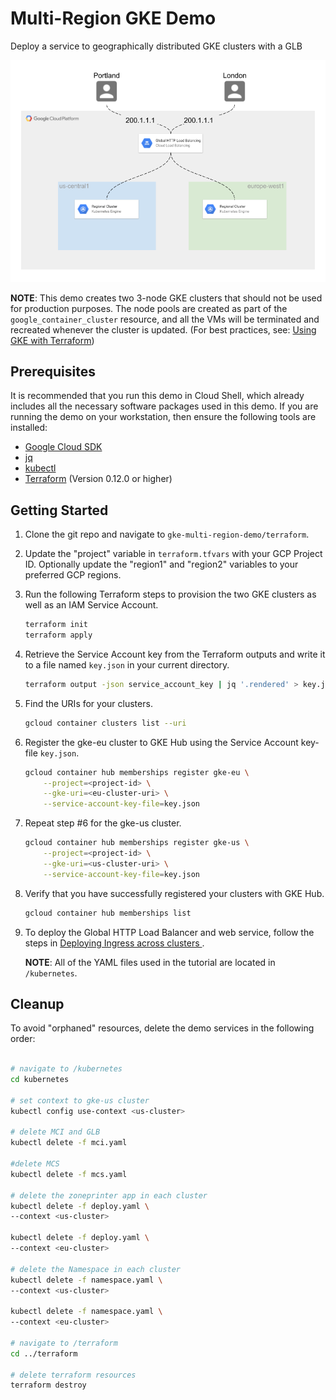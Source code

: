 # Multi-Region GKE Demo
Deploy a service to geographically distributed GKE clusters with a GLB

![multi-cluster gke](images/multi-cluster-gke-diagram.png)

**NOTE**: This demo creates two 3-node GKE clusters that should not be used for production purposes. The node pools are created as part of the `google_container_cluster` resource, and all the VMs will be terminated and recreated whenever the cluster is updated. (For best practices, see: [Using GKE with Terraform](https://www.terraform.io/docs/providers/google/guides/using_gke_with_terraform.html))

## Prerequisites

It is recommended that you run this demo in Cloud Shell, which already includes all the necessary software packages used in this demo. If you are running the demo on your workstation, then ensure the following tools are installed:
* [Google Cloud SDK](https://cloud.google.com/sdk/install)
* [jq](https://stedolan.github.io/jq/download/)
* [kubectl](https://kubernetes.io/docs/tasks/tools/install-kubectl/)
* [Terraform](https://www.terraform.io/downloads.html) (Version 0.12.0 or higher)

## Getting Started

1. Clone the git repo and navigate to `gke-multi-region-demo/terraform`.
2. Update the "project" variable in `terraform.tfvars` with your GCP Project ID. Optionally update the "region1" and "region2" variables to your preferred GCP regions.
3. Run the following Terraform steps to provision the two GKE clusters as well as an IAM Service Account.
    ```bash
    terraform init
    terraform apply
    ```
4. Retrieve the Service Account key from the Terraform outputs and write it to a file named `key.json` in your current directory. 
    ```bash
    terraform output -json service_account_key | jq '.rendered' > key.json
    ```
 5. Find the URIs for your clusters.
    ```bash
    gcloud container clusters list --uri
    ```
 6. Register the gke-eu cluster to GKE Hub using the Service Account key-file `key.json`.
    ```bash
    gcloud container hub memberships register gke-eu \
        --project=<project-id> \
        --gke-uri=<eu-cluster-uri> \
        --service-account-key-file=key.json
    ```
7. Repeat step #6 for the gke-us cluster.
   ```bash
   gcloud container hub memberships register gke-us \
       --project=<project-id> \
       --gke-uri=<us-cluster-uri> \
       --service-account-key-file=key.json
   ```
8. Verify that you have successfully registered your clusters with GKE Hub.
   ```bash
   gcloud container hub memberships list
   ```
9. To deploy the Global HTTP Load Balancer and web service, follow the steps in [Deploying Ingress across clusters
](https://cloud.google.com/kubernetes-engine/docs/how-to/ingress-for-anthos). 

   **NOTE**: All of the YAML files used in the tutorial are located in `/kubernetes`.

## Cleanup

To avoid "orphaned" resources, delete the demo services in the following order:

```bash

# navigate to /kubernetes
cd kubernetes

# set context to gke-us cluster
kubectl config use-context <us-cluster>

# delete MCI and GLB 
kubectl delete -f mci.yaml

#delete MCS
kubectl delete -f mcs.yaml

# delete the zoneprinter app in each cluster
kubectl delete -f deploy.yaml \
--context <us-cluster>

kubectl delete -f deploy.yaml \
--context <eu-cluster>

# delete the Namespace in each cluster
kubectl delete -f namespace.yaml \
--context <us-cluster>

kubectl delete -f namespace.yaml \
--context <eu-cluster>

# navigate to /terraform
cd ../terraform

# delete terraform resources
terraform destroy
```
